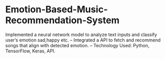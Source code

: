 # Emotion-Based-Music-Recommendation-System
Implemented a neural network model to analyze text inputs and classify user’s emotion sad,happy etc. – Integrated a API to fetch and recommend songs that align with detected emotion. – Technology Used: Python, TensorFlow, Keras, API.

